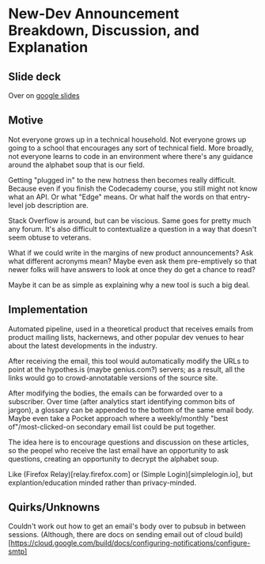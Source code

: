 # New-Dev Announcement Breakdown, Discussion, and Explanation


## Slide deck

Over on [google slides](https://docs.google.com/presentation/d/1oNNFtGpqNN1R32kBidtnlbkIJnazaNr26dnwOrpNtck/edit?usp=drivesdk)


## Motive
Not everyone grows up in a technical household. Not everyone grows up going to a school that encourages any sort of technical field. More broadly, not everyone learns to code in an environment where there's any guidance around the alphabet soup that is our field.

Getting "plugged in" to the new hotness then becomes really difficult. Because even if you finish the Codecademy course, you still might not know what an API. Or what "Edge" means. Or what half the words on that entry-level job description are.

Stack Overflow is around, but can be viscious. Same goes for pretty much any forum. It's also difficult to contextualize a question in a way that doesn't seem obtuse to veterans. 

What if we could write in the margins of new product announcements? Ask what different acronyms mean? Maybe even ask them pre-emptively so that newer folks will have answers to look at once they do get a chance to read? 

Maybe it can be as simple as explaining why a new tool is such a big deal.


## Implementation
Automated pipeline, used in a theoretical product that receives emails from product mailing lists, hackernews, and other popular dev venues to hear about the latest developments in the industry.

After receiving the email, this tool would automatically modify the URLs to point at the hypothes.is (maybe genius.com?) servers; as a result, all the links would go to crowd-annotatable versions of the source site.

After modifying the bodies, the emails can be forwarded over to a subscriber. Over time (after analytics start identifying common bits of jargon), a glossary can be appended to the bottom of the same email body. Maybe even take a Pocket approach where a weekly/monthly "best of"/most-clicked-on secondary email list could be put together.

The idea here is to encourage questions and discussion on these articles, so the peopel who receive the last email have an opportunity to ask questions, creating an opportunity to decrypt the alphabet soup.

Like (Firefox Relay)[relay.firefox.com] or (Simple Login)[simplelogin.io], but explantion/education minded rather than privacy-minded.

## Quirks/Unknowns
Couldn't work out how to get an email's body over to pubsub in between sessions. (Although, there are docs on sending email out of cloud build)[https://cloud.google.com/build/docs/configuring-notifications/configure-smtp]